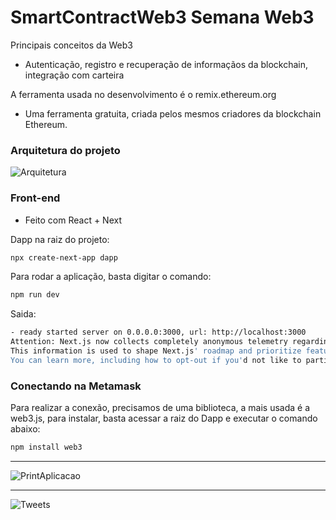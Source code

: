 # SmartContractWeb3 Semana Web3

Principais conceitos da Web3
- Autenticação, registro e recuperação de informaçãos da blockchain, integração com carteira

A ferramenta usada no desenvolvimento é o remix.ethereum.org
- Uma ferramenta gratuita, criada pelos mesmos criadores da blockchain Ethereum.

### Arquitetura do projeto

<img alt="Arquitetura" src="https://ik.imagekit.io/cleber/Screenshot_12_MOoF3ZsgU.png?updatedAt=1691799760834"/>

### Front-end
- Feito com React + Next

Dapp na raiz do projeto:

```sh 
npx create-next-app dapp
```

Para rodar a aplicação, basta digitar o comando:

```sh
npm run dev
```

Saida:

```sh   
- ready started server on 0.0.0.0:3000, url: http://localhost:3000
Attention: Next.js now collects completely anonymous telemetry regarding usage.
This information is used to shape Next.js' roadmap and prioritize features.
You can learn more, including how to opt-out if you'd not like to participate in this anonymous program, by visiting the following URL:
```

### Conectando na Metamask

Para realizar a conexão, precisamos de uma biblioteca, a mais usada é a web3.js, para instalar, basta acessar a raiz do Dapp e executar o comando abaixo:

```sh
npm install web3
```
<hr>
<img alt="PrintAplicacao" src="https://ik.imagekit.io/cleber/Screenshot_11_MSItP4C0Y.png?updatedAt=1691798740272"/>

<hr>
<img alt="Tweets" src="https://ik.imagekit.io/cleber/Screenshot_13_xwJfaGvih.png?updatedAt=1691850081610">

